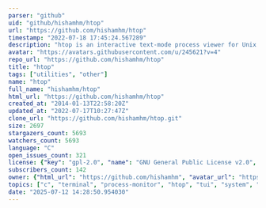 ```yaml
---
parser: "github"
uid: "github/hishamhm/htop"
url: "https://github.com/hishamhm/htop"
timestamp: "2022-07-18 17:45:24.567289"
description: "htop is an interactive text-mode process viewer for Unix systems. It aims to be a better 'top'."
avatar: "https://avatars.githubusercontent.com/u/245621?v=4"
repo_url: "https://github.com/hishamhm/htop"
title: "htop"
tags: ["utilities", "other"]
name: "htop"
full_name: "hishamhm/htop"
html_url: "https://github.com/hishamhm/htop"
created_at: "2014-01-13T22:58:20Z"
updated_at: "2022-07-17T10:27:47Z"
clone_url: "https://github.com/hishamhm/htop.git"
size: 2697
stargazers_count: 5693
watchers_count: 5693
language: "C"
open_issues_count: 321
license: {"key": "gpl-2.0", "name": "GNU General Public License v2.0", "spdx_id": "GPL-2.0", "url": "https://api.github.com/licenses/gpl-2.0", "node_id": "MDc6TGljZW5zZTg="}
subscribers_count: 142
owner: {"html_url": "https://github.com/hishamhm", "avatar_url": "https://avatars.githubusercontent.com/u/245621?v=4", "login": "hishamhm", "type": "User"}
topics: ["c", "terminal", "process-monitor", "htop", "tui", "system", "console", "console-application", "linux", "freebsd", "openbsd", "macos"]
date: "2025-07-12 14:28:50.954030"
---
```

